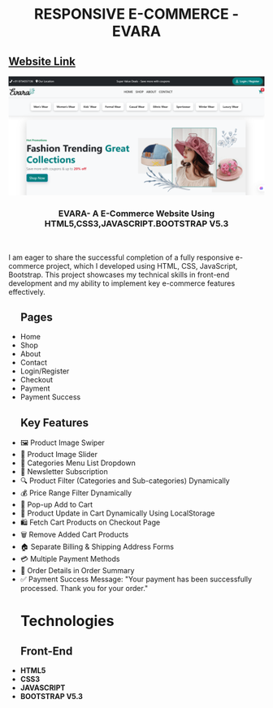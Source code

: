<h1 align ="center">RESPONSIVE E-COMMERCE - EVARA</h1>
<h2><a href="https://hyperdevil-x.github.io/Woodmart/" target="_blank">Website Link</a></h2>
<img src="cover.png">
 <h3  align ="center"><b>EVARA- A E-Commerce Website Using HTML5,CSS3,JAVASCRIPT.BOOTSTRAP V5.3</b></h3>
 <br>
<p>I am eager to share the successful completion of a fully responsive e-commerce project, which I developed using HTML, CSS, JavaScript, Bootstrap. This project showcases my technical skills in front-end development and my ability to implement key e-commerce features effectively.</p>

<ul>
 <h2><b> Pages </b></h2>
 <li>Home</li>
 <li>Shop</li>
 <li>About</li>
 <li>Contact</li>
 <li>Login/Register</li>
 <li>Checkout</li>
 <li>Payment</li>
 <li>Payment Success</li>

 <h2><b> Key Features </b></h2>
 <li>🖼️ Product Image Swiper</li>
 <li>📸 Product Image Slider</li>
 <li>🛒 Categories Menu List Dropdown</li>
 <li>📧 Newsletter Subscription</li>
 <li>🔍 Product Filter (Categories and Sub-categories) Dynamically</li>
 <li>💰 Price Range Filter Dynamically</li>
 <li>🎁 Pop-up Add to Cart</li>
 <li>🛒 Product Update in Cart Dynamically Using LocalStorage</li>
 <li>🛍️ Fetch Cart Products on Checkout Page</li>
 <li>🗑️ Remove Added Cart Products</li>
 <li>🏠 Separate Billing & Shipping Address Forms</li>
 <li>💳 Multiple Payment Methods</li>
 <li>📄 Order Details in Order Summary</li>
 <li>✅ Payment Success Message: "Your payment has been successfully processed. Thank you for your order."</li>
 
 <h1><b> Technologies <b></h1>
<h2><b>Front-End</b></h2>
<li>HTML5</li>
<li>CSS3</li>
<li>JAVASCRIPT</li>
<li>BOOTSTRAP V5.3</li>
</ul>


